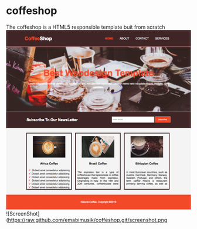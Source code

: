 # coffeshop
The coffeshop is a HTML5  responsible template  buit from scratch
![Screenshot](https://github.com/emabimusik/coffeshop/blob/master/screenshot.png)
![ScreenShot](https://raw.github.com/emabimusik/coffeshop.git/screenshot.png



